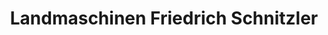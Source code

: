 ---
title: "Landmaschinen Friedrich Schnitzler"
url: /weilheim-an-der-teck/landmaschinen-friedrich-schnitzler/
shop: Autowerkstatt
---